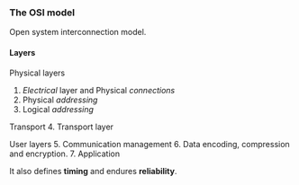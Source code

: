 ### The OSI model
Open system interconnection model.
#### Layers
Physical layers
1. *Electrical* layer and Physical *connections*
2. Physical *addressing*
3. Logical *addressing*

Transport
4. Transport layer

User layers
5. Communication management
6. Data encoding, compression and encryption.
7. Application

It also defines **timing** and endures **reliability**.